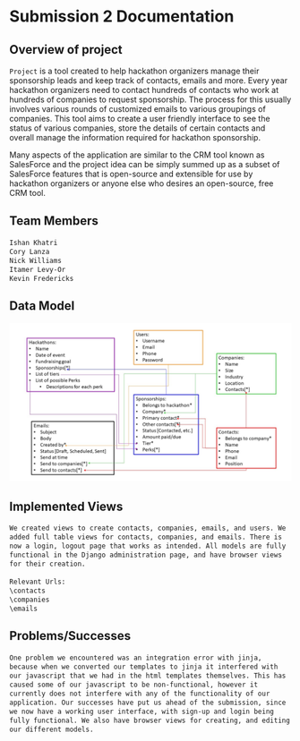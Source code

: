 # Submission 2 Documentation

## Overview of project

`Project` is a tool created to help hackathon organizers manage their sponsorship leads and keep track of contacts, emails and more. Every year hackathon organizers need to contact hundreds of contacts who work at hundreds of companies to request sponsorship. The process for this usually involves various rounds of customized emails to various groupings of companies. This tool aims to create a user friendly interface to see the status of various companies, store the details of certain contacts and overall manage the information required for hackathon sponsorship.

Many aspects of the application are similar to the CRM tool known as SalesForce and the project idea can be simply summed up as a subset of SalesForce features that is open-source and extensible for use by hackathon organizers or anyone else who desires an open-source, free CRM tool.

## Team Members
    Ishan Khatri
    Cory Lanza
    Nick Williams
    Itamer Levy-Or
    Kevin Fredericks

## Data Model

![](imgs/data_model.jpg)

## Implemented Views
    We created views to create contacts, companies, emails, and users. We added full table views for contacts, companies, and emails. There is now a login, logout page that works as intended. All models are fully functional in the Django administration page, and have browser views for their creation.
    
    Relevant Urls:
    \contacts
    \companies
    \emails

## Problems/Successes
    One problem we encountered was an integration error with jinja, because when we converted our templates to jinja it interfered with our javascript that we had in the html templates themselves. This has caused some of our javascript to be non-functional, however it currently does not interfere with any of the functionality of our application. Our successes have put us ahead of the submission, since we now have a working user interface, with sign-up and login being fully functional. We also have browser views for creating, and editing our different models.
